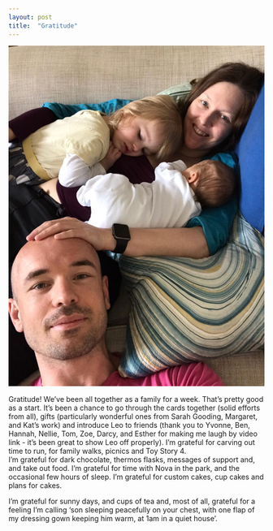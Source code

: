 ```yaml
---
layout: post
title:  "Gratitude"
--- 
```


<IMG SRC="/assets/images/2020-06-14-grat.jpg">

Gratitude!
We’ve been all together as a family for a week. That’s pretty good as a start.   It’s been a chance to go through the cards together (solid efforts from all), gifts (particularly wonderful ones from Sarah Gooding, Margaret, and Kat’s work) and introduce Leo to friends (thank you to Yvonne, Ben, Hannah, Nellie, Tom, Zoe, Darcy, and Esther for making me laugh by video link - it’s been great to show Leo off properly). 
I’m grateful for carving out time to run, for family walks, picnics and Toy Story 4.  
I’m grateful for dark chocolate, thermos flasks, messages of support and, and take out food.  I’m grateful for time with Nova in the park, and the occasional few hours of sleep. I’m grateful for custom cakes, cup cakes and plans for cakes.  

I’m grateful for sunny days, and cups of tea and, most of all, grateful for a feeling I’m calling ‘son sleeping peacefully on your chest, with one flap of my dressing gown keeping him warm, at 1am in a quiet house’.

